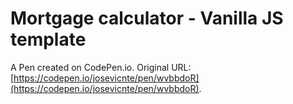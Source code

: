 # Mortgage calculator - Vanilla JS template

A Pen created on CodePen.io. Original URL: [https://codepen.io/josevicnte/pen/wvbbdoR](https://codepen.io/josevicnte/pen/wvbbdoR).

